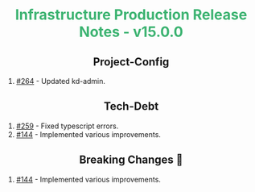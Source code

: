 <h1 align="center" style="color: mediumseagreen;font-weight: bold;">
Infrastructure Production Release Notes - v15.0.0
</h1>

<h2 align="center" style="font-weight: bold;">Project-Config</h2>

1. [#264](https://github.com/KinsonDigital/Infrastructure/issues/264) - Updated kd-admin.

<h2 align="center" style="font-weight: bold;">Tech-Debt</h2>

1. [#259](https://github.com/KinsonDigital/Infrastructure/issues/259) - Fixed typescript errors.
2. [#144](https://github.com/KinsonDigital/Infrastructure/issues/144) - Implemented various improvements.

<h2 align="center" style="font-weight: bold;">Breaking Changes 🧨</h2>

1. [#144](https://github.com/KinsonDigital/Infrastructure/issues/144) - Implemented various improvements.
